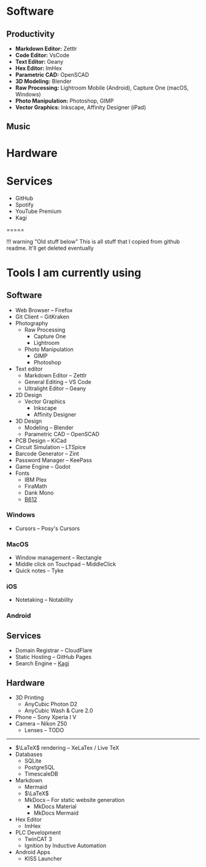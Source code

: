 # Software

## Productivity

- **Markdown Editor:** Zettlr
- **Code Editor:** VsCode
- **Text Editor:** Geany
- **Hex Editor:** ImHex
- **Parametric CAD:** OpenSCAD
- **3D Modeling:** Blender
- **Raw Processing:** Lightroom Mobile (Android), Capture One (macOS, Windows)
- **Photo Manipulation:** Photoshop, GIMP
- **Vector Graphics:** Inkscape, Affinity Designer (iPad)

## Music

# Hardware

# Services

- GitHub
- Spotify
- YouTube Premium
- Kagi

=====

!!! warning "Old stuff below"
	This is all stuff that I copied from github readme. It'll get deleted eventually

# Tools I am currently using

## Software

- Web Browser – Firefox
- Git Client – GitKraken
- Photography
    - Raw Processing
        - Capture One
        - Lightroom
    - Photo Manipulation
        - GIMP
        - Photoshop
- Text editor
    - Markdown Editor – Zettlr
    - General Editing – VS Code
    - Ultralight Editor – Geany
- 2D Design
    - Vector Graphics
        - Inkscape
        - Affinity Designer
- 3D Design
    - Modeling – Blender
    - Parametric CAD – OpenSCAD
- PCB Design – KiCad
- Circuit Simulation – LTSpice
- Barcode Generator – Zint
- Password Manager – KeePass
- Game Engine – Godot
- Fonts
    - IBM Plex
    - FiraMath
    - Dank Mono
    - [B612](https://b612-font.com/)

### Windows

- Cursors – Posy's Cursors

### MacOS

- Window management – Rectangle
- Middle click on Touchpad – MiddleClick
- Quick notes – Tyke

### iOS

- Notetaking – Notability

### Android

## Services

- Domain Registrar – CloudFlare
- Static Hosting – GitHub Pages
- Search Engine – [Kagi](kagi.com)
 
## Hardware

- 3D Printing
    - AnyCubic Photon D2
    - AnyCubic Wash & Cure 2.0
- Phone – Sony Xperia I V
- Camera – Nikon Z50
    - Lenses – TODO

---

- $\LaTeX$ rendering – XeLaTex / Live TeX
- Databases
    - SQLite
    - PostgreSQL
    - TimescaleDB
- Markdown
    - Mermaid
    - $\LaTeX$
    - MkDocs – For static website generation
        - MkDocs Material
        - MkDocs Mermaid
- Hex Editor
    - ImHex
- PLC Development
    - TwinCAT 3
    - Ignition by Inductive Automation
- Android Apps
    - KISS Launcher
